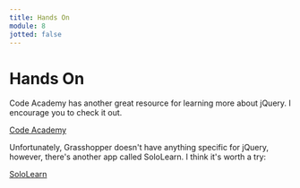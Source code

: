 ```yaml
---
title: Hands On
module: 8
jotted: false
---
```


# Hands On

Code Academy has another great resource for learning more about jQuery.  I encourage you to check it out.

[Code Academy](https://www.codecademy.com/courses/learn-jquery/lessons/jquery-setup/exercises/why-jquery?action=resume_content_item)

Unfortunately, Grasshopper doesn't have anything specific for jQuery, however, there's another app called SoloLearn. I think it's worth a try:

[SoloLearn](https://www.sololearn.com/Course/jQuery/)